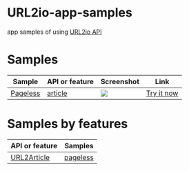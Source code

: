 # URL2io-app-samples

app samples of using [URL2io API](http://www.url2io.com/docs)


# Samples

Sample | API or feature | Screenshot | Link
--- | --- | --- | ---
<a href="https://github.com/url2io/url2io-app-samples/blob/master/pageless.html">Pageless</a> | <a href="#url2article">article</a> | <a target='_blank' href='https://github.com/url2io/url2io-app-samples/blob/master/static/img/pageless.png'><img src='https://raw.githubusercontent.com/url2io/url2io-app-samples/gh-pages/pageless/pageless_thumbnail.png'></a> | <a href='http://www.url2io.com/apps/pageless' target='_blank'>Try it now</a>

# Samples by features

API or feature | Samples
--- | ---
[URL2Article](http://www.url2io.com/docs#url2article) | <a href="https://github.com/url2io/url2io-app-samples/blob/master/pageless.html">pageless</a> 
